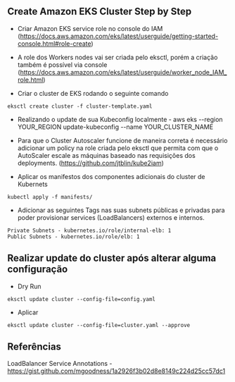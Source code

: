 ## Create Amazon EKS Cluster Step by Step

- Criar Amazon EKS service role no console do IAM (https://docs.aws.amazon.com/eks/latest/userguide/getting-started-console.html#role-create)

- A role dos Workers nodes vai ser criada pelo eksctl, porém a criação também é possível via console (https://docs.aws.amazon.com/eks/latest/userguide/worker_node_IAM_role.html)

- Criar o cluster de EKS rodando o seguinte comando 
```shell
eksctl create cluster -f cluster-template.yaml
```
- Realizando o update de sua Kubeconfig localmente - aws eks --region YOUR_REGION update-kubeconfig --name YOUR_CLUSTER_NAME

- Para que o Cluster Autoscaler funcione de maneira correta é necessário adicionar um policy na role criada pelo eksctl que permita com que o AutoScaler escale as máquinas baseado nas requisições dos deployments. (https://github.com/jtblin/kube2iam)

- Aplicar os manifestos dos componentes adicionais do cluster de Kubernets
```shell
kubectl apply -f manifests/
```

- Adicionar as seguintes Tags nas suas subnets públicas e privadas para poder provisionar services (LoadBalancers) externos e internos.
```
Private Subnets - kubernetes.io/role/internal-elb: 1
Public Subnets - kubernetes.io/role/elb: 1
```

## Realizar update do cluster após alterar alguma configuração

- Dry Run
```shell
eksctl update cluster --config-file=config.yaml
```

- Aplicar
```shell
eksctl update cluster --config-file=cluster.yaml --approve
```

## Referências

LoadBalancer Service Annotations - https://gist.github.com/mgoodness/1a2926f3b02d8e8149c224d25cc57dc1